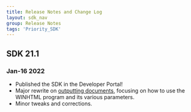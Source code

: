 ```yaml
---
title: Release Notes and Change Log
layout: sdk_nav
group: Release Notes
tags: 'Priority_SDK'
---
```


## SDK 21.1 

### Jan-16 2022

- Published the SDK in the Developer Portal!
- Major rewrite on [outputting documents](Documents), focusing on how to use the WINHTML program and its various parameters.
- Minor tweaks and corrections.